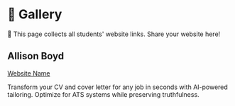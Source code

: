# 🌟 Gallery

👋 This page collects all students' website links. Share your website here!

## Allison Boyd

[Website Name](https://job-jam-genius.lovable.app)

Transform your CV and cover letter for any job in seconds with AI-powered tailoring. Optimize for ATS systems while preserving truthfulness.
